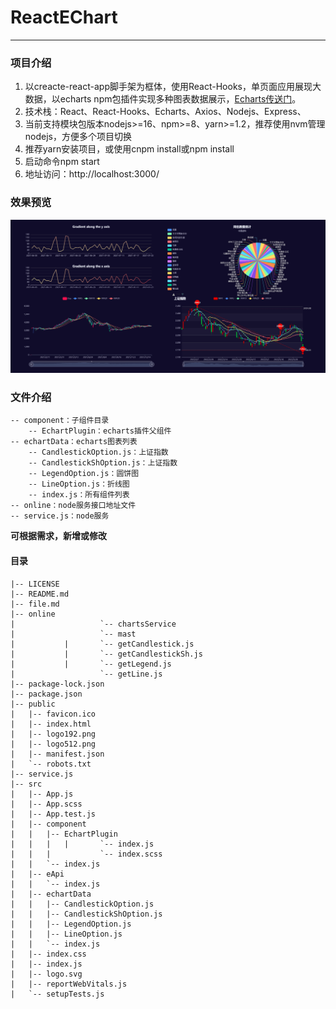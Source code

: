 # ReactEChart 

----------

### 项目介绍

1. 以creacte-react-app脚手架为框体，使用React-Hooks，单页面应用展现大数据，以echarts npm包插件实现多种图表数据展示，[Echarts传送门](https://echarts.apache.org/handbook/zh/basics/import)。
2. 技术栈：React、React-Hooks、Echarts、Axios、Nodejs、Express、 
3. 当前支持模块包版本nodejs>=16、npm>=8、yarn>=1.2，推荐使用nvm管理nodejs，方便多个项目切换
4. 推荐yarn安装项目，或使用cnpm install或npm install
5. 启动命令npm start
6. 地址访问：http://localhost:3000/

### 效果预览
![](https://github.com/wangji817/gitImg/blob/master/re.png)

### 文件介绍
```
-- component：子组件目录
	-- EchartPlugin：echarts插件父组件
-- echartData：echarts图表列表
	-- CandlestickOption.js：上证指数
	-- CandlestickShOption.js：上证指数
	-- LegendOption.js：圆饼图
	-- LineOption.js：折线图
	-- index.js：所有组件列表
-- online：node服务接口地址文件
-- service.js：node服务
```
**可根据需求，新增或修改**


#### 目录

```
|-- LICENSE
|-- README.md
|-- file.md
|-- online
|                   `-- chartsService
|                   `-- mast
|           |       `-- getCandlestick.js
|           |       `-- getCandlestickSh.js
|           |       `-- getLegend.js
|                   `-- getLine.js
|-- package-lock.json
|-- package.json
|-- public
|   |-- favicon.ico
|   |-- index.html
|   |-- logo192.png
|   |-- logo512.png
|   |-- manifest.json
|   `-- robots.txt
|-- service.js
|-- src
|   |-- App.js
|   |-- App.scss
|   |-- App.test.js
|   |-- component
|   |   |-- EchartPlugin
|   |   |   |       `-- index.js
|   |   |           `-- index.scss
|   |   `-- index.js
|   |-- eApi
|   |   `-- index.js
|   |-- echartData
|   |   |-- CandlestickOption.js
|   |   |-- CandlestickShOption.js
|   |   |-- LegendOption.js
|   |   |-- LineOption.js
|   |   `-- index.js
|   |-- index.css
|   |-- index.js
|   |-- logo.svg
|   |-- reportWebVitals.js
|   `-- setupTests.js
```